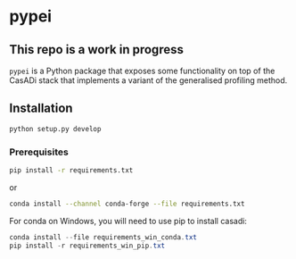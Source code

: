 # pypei

## This repo is a work in progress

`pypei` is a Python package that exposes some functionality on top of the CasADi stack that implements a variant of the generalised profiling method.

## Installation

```bash
python setup.py develop
```

### Prerequisites

```bash
pip install -r requirements.txt
```

or

```bash
conda install --channel conda-forge --file requirements.txt
```

For conda on Windows, you will need to use pip to install casadi:

```powershell
conda install --file requirements_win_conda.txt
pip install -r requirements_win_pip.txt
```
